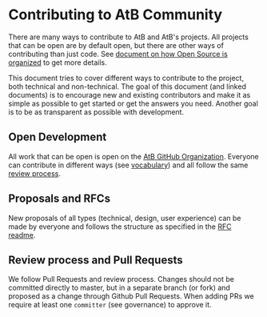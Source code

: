 # Contributing to AtB Community

There are many ways to contribute to AtB and AtB's projects. All projects that
can be open are by default open, but there are other ways of contributing than
just code. See [document on how Open Source is organized](./GOVERNANCE.md) to
get more details.

This document tries to cover different ways to contribute to the project, both
technical and non-technical. The goal of this document (and linked documents) is
to encourage new and existing contributors and make it as simple as possible to
get started or get the answers you need. Another goal is to be as transparent as
possible with development.

## Open Development

All work that can be open is open on the
[AtB GitHub Organization](https://github.com/AtB-AS). Everyone can contribute in
different ways (see [vocabulary](./GOVERNANCE.md#vocabulary)) and all follow the
same [review process](#review-process-and-pull-requests).

## Proposals and RFCs

New proposals of all types (technical, design, user experience) can be made by
everyone and follows the structure as specified in the
[RFC readme](./rfc/README.md).

## Review process and Pull Requests

We follow Pull Requests and review process. Changes should not be committed
directly to master, but in a separate branch (or fork) and proposed as a change
through Github Pull Requests. When adding PRs we require at least one
`committer` (see governance) to approve it.
